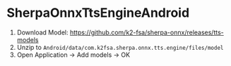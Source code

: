 # SherpaOnnxTtsEngineAndroid
1. Download Model:  https://github.com/k2-fsa/sherpa-onnx/releases/tts-models
2. Unzip to `Android/data/com.k2fsa.sherpa.onnx.tts.engine/files/model`
3. Open Application -> Add models -> OK
